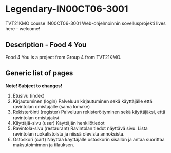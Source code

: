 # Legendary-IN00CT06-3001
TVT21KMO course IN00CT06-3001 Web-ohjelmoinnin sovellusprojekti lives here - welcome!

## Description - Food 4 You
Food 4 You is a project from Group 4 from TVT21KMO.

## Generic list of pages
**Note! Subject to changes!**

1. Etusivu (index)
2. Kirjautuminen (login)
Palveluun kirjautuminen sekä käyttäjälle että ravintolan omistajalle (sama lomake) 
3. Rekisteröinti (register)
Palveluun rekisteröityminen sekä käyttäjäksi, että ravintolan omistajaksi
4. Käyttäjä-sivu (user)
Käyttäjän henkilötiedot
5. Ravintola-sivu (restaurant)
Ravintolan tiedot näyttävä sivu. Lista ravintolan ruokalistoista ja niissä olevista annoksista.
6. Ostoskori (cart)
Näyttää käyttäjälle ostoskorin sisällön ja antaa suorittaa maksutoiminnon ja tilauksen.